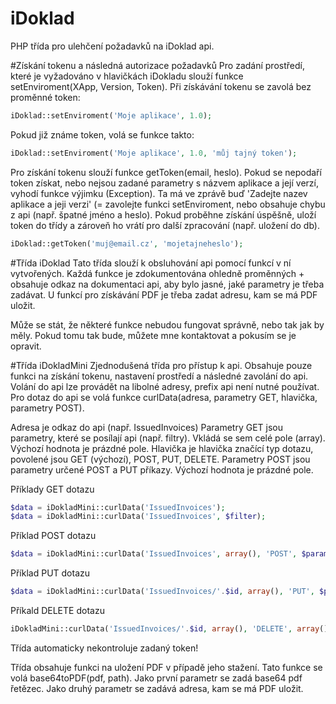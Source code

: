 # iDoklad
PHP třída pro ulehčení požadavků na iDoklad api.

#Získání tokenu a následná autorizace požadavků
Pro zadání prostředí, které je vyžadováno v hlavičkách iDokladu slouží funkce setEnviroment(XApp, Version, Token). Při získávání tokenu se zavolá bez proměnné token:
```php
iDoklad::setEnviroment('Moje aplikace', 1.0);
```

Pokud již známe token, volá se funkce takto:
```php
iDoklad::setEnviroment('Moje aplikace', 1.0, 'můj tajný token');
```

Pro získání tokenu slouží funkce getToken(email, heslo). Pokud se nepodaří token získat, nebo nejsou zadané parametry s názvem aplikace a její verzí, vyhodí funkce výjimku (Exception). Ta má ve zprávě buď 'Zadejte nazev aplikace a jeji verzi' (= zavolejte funkci setEnviroment, nebo obsahuje chybu z api (např. špatné jméno a heslo). Pokud proběhne získání úspěšně, uloží token do třídy a zároveň ho vrátí pro další zpracování (např. uložení do db).
```php
iDoklad::getToken('muj@email.cz', 'mojetajneheslo');
```

#Třída iDoklad
Tato třída slouží k obsluhování api pomocí funkcí v ní vytvořených. Každá funkce je zdokumentována ohledně proměnných + obsahuje odkaz na dokumentaci api, aby bylo jasné, jaké parametry je třeba zadávat. U funkcí pro získávání PDF je třeba zadat adresu, kam se má PDF uložit.

Může se stát, že některé funkce nebudou fungovat správně, nebo tak jak by měly. Pokud tomu tak bude, můžete mne kontaktovat a pokusím se je opravit.

#Třída iDokladMini
Zjednodušená třída pro přístup k api. Obsahuje pouze funkci na získání tokenu, nastavení prostředí a následné zavolání do api. Volání do api lze provádět na libolné adresy, prefix api není nutné používat. Pro dotaz do api se volá funkce curlData(adresa, parametry GET, hlavička, parametry POST).

Adresa je odkaz do api (např. IssuedInvoices)
Parametry GET jsou parametry, které se posílají api (např. filtry). Vkládá se sem celé pole (array). Výchozí hodnota je prázdné pole.
Hlavička je hlavička značící typ dotazu, povolené jsou GET (výchozí), POST, PUT, DELETE.
Parametry POST jsou parametry určené POST a PUT příkazy. Výchozí hodnota je prázdné pole.

Příklady GET dotazu
```php
$data = iDokladMini::curlData('IssuedInvoices');
$data = iDokladMini::curlData('IssuedInvoices', $filter);
```

Příklad POST dotazu
```php
$data = iDokladMini::curlData('IssuedInvoices', array(), 'POST', $params);
```

Příklad PUT dotazu
```php
$data = iDokladMini::curlData('IssuedInvoices/'.$id, array(), 'PUT', $params);
```

Příkald DELETE dotazu
```php
iDokladMini::curlData('IssuedInvoices/'.$id, array(), 'DELETE', array());
```

Třída automaticky nekontroluje zadaný token!

Třída obsahuje funkci na uložení PDF v případě jeho stažení. Tato funkce se volá base64toPDF(pdf, path). Jako první parametr se zadá base64 pdf řetězec. Jako druhý parametr se zadává adresa, kam se má PDF uložit.
